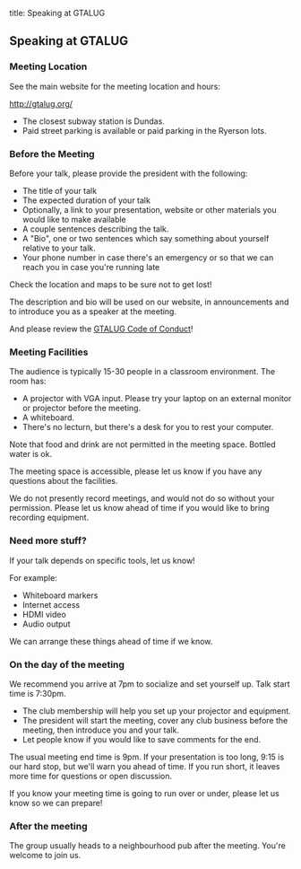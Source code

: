 title: Speaking at GTALUG

## Speaking at GTALUG

### Meeting Location

See the main website for the meeting location and hours: 

http://gtalug.org/

  - The closest subway station is Dundas.
  - Paid street parking is available or paid parking in the Ryerson lots.  

### Before the Meeting

Before your talk, please provide the president with the following:

  - The title of your talk
  - The expected duration of your talk
  - Optionally, a link to your presentation, website or other materials you would like to make available
  - A couple sentences describing the talk.
  - A "Bio", one or two sentences which say something about yourself relative to your talk.
  - Your phone number in case there's an emergency or so that we can reach you in case you're running late

Check the location and maps to be sure not to get lost!

The description and bio will be used on our website, in announcements and to introduce you as a speaker at the meeting.

And please review the [GTALUG Code of Conduct](/about/code-of-conduct/)!

### Meeting Facilities

The audience is typically 15-30 people in a classroom environment.  The room has:

  - A projector with VGA input.  Please try your laptop on an external monitor or projector before the meeting.
  - A whiteboard.
  - There's no lecturn, but there's a desk for you to rest your computer.

Note that food and drink are not permitted in the meeting space.  Bottled water is ok.

The meeting space is accessible, please let us know if you have any questions about the facilities.

We do not presently record meetings, and would not do so without your permission.  Please let us know ahead of time if you would like to bring recording equipment.  

### Need more stuff?

If your talk depends on specific tools, let us know!

For example:
  - Whiteboard markers
  - Internet access
  - HDMI video
  - Audio output

We can arrange these things ahead of time if we know.  


### On the day of the meeting

We recommend you arrive at 7pm to socialize and set yourself up.  Talk start time is 7:30pm.  

- The club membership will help you set up your projector and equipment.
- The president will start the meeting, cover any club business before the meeting, then introduce you and your talk.
- Let people know if you would like to save comments for the end.

The usual meeting end time is 9pm.  If your presentation is too long, 9:15 is our hard stop, but we'll warn you ahead of time.  If you run short, it leaves more time for questions or open discussion.

If you know your meeting time is going to run over or under, please let us know so we can prepare!


### After the meeting

The group usually heads to a neighbourhood pub after the meeting.  You're welcome to join us.

